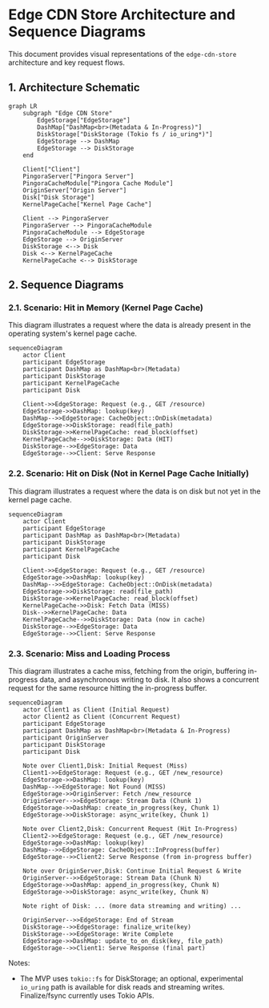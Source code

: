 # Edge CDN Store Architecture and Sequence Diagrams

This document provides visual representations of the `edge-cdn-store` architecture and key request flows.

## 1. Architecture Schematic

```mermaid
graph LR
    subgraph "Edge CDN Store"
        EdgeStorage["EdgeStorage"]
        DashMap["DashMap<br>(Metadata & In-Progress)"]
        DiskStorage["DiskStorage (Tokio fs / io_uring*)"]
        EdgeStorage --> DashMap
        EdgeStorage --> DiskStorage
    end

    Client["Client"]
    PingoraServer["Pingora Server"]
    PingoraCacheModule["Pingora Cache Module"]
    OriginServer["Origin Server"]
    Disk["Disk Storage"]
    KernelPageCache["Kernel Page Cache"]

    Client --> PingoraServer
    PingoraServer --> PingoraCacheModule
    PingoraCacheModule --> EdgeStorage
    EdgeStorage --> OriginServer
    DiskStorage <--> Disk
    Disk <--> KernelPageCache
    KernelPageCache <--> DiskStorage
```

## 2. Sequence Diagrams

### 2.1. Scenario: Hit in Memory (Kernel Page Cache)

This diagram illustrates a request where the data is already present in the operating system's kernel page cache.

```mermaid
sequenceDiagram
    actor Client
    participant EdgeStorage
    participant DashMap as DashMap<br>(Metadata)
    participant DiskStorage
    participant KernelPageCache
    participant Disk

    Client->>EdgeStorage: Request (e.g., GET /resource)
    EdgeStorage->>DashMap: lookup(key)
    DashMap-->>EdgeStorage: CacheObject::OnDisk(metadata)
    EdgeStorage->>DiskStorage: read(file_path)
    DiskStorage->>KernelPageCache: read_block(offset)
    KernelPageCache-->>DiskStorage: Data (HIT)
    DiskStorage-->>EdgeStorage: Data
    EdgeStorage-->>Client: Serve Response
```

### 2.2. Scenario: Hit on Disk (Not in Kernel Page Cache Initially)

This diagram illustrates a request where the data is on disk but not yet in the kernel page cache.

```mermaid
sequenceDiagram
    actor Client
    participant EdgeStorage
    participant DashMap as DashMap<br>(Metadata)
    participant DiskStorage
    participant KernelPageCache
    participant Disk

    Client->>EdgeStorage: Request (e.g., GET /resource)
    EdgeStorage->>DashMap: lookup(key)
    DashMap-->>EdgeStorage: CacheObject::OnDisk(metadata)
    EdgeStorage->>DiskStorage: read(file_path)
    DiskStorage->>KernelPageCache: read_block(offset)
    KernelPageCache->>Disk: Fetch Data (MISS)
    Disk-->>KernelPageCache: Data
    KernelPageCache-->>DiskStorage: Data (now in cache)
    DiskStorage-->>EdgeStorage: Data
    EdgeStorage-->>Client: Serve Response
```

### 2.3. Scenario: Miss and Loading Process

This diagram illustrates a cache miss, fetching from the origin, buffering in-progress data, and asynchronous writing to disk. It also shows a concurrent request for the same resource hitting the in-progress buffer.

```mermaid
sequenceDiagram
    actor Client1 as Client (Initial Request)
    actor Client2 as Client (Concurrent Request)
    participant EdgeStorage
    participant DashMap as DashMap<br>(Metadata & In-Progress)
    participant OriginServer
    participant DiskStorage
    participant Disk

    Note over Client1,Disk: Initial Request (Miss)
    Client1->>EdgeStorage: Request (e.g., GET /new_resource)
    EdgeStorage->>DashMap: lookup(key)
    DashMap-->>EdgeStorage: Not Found (MISS)
    EdgeStorage->>OriginServer: Fetch /new_resource
    OriginServer-->>EdgeStorage: Stream Data (Chunk 1)
    EdgeStorage->>DashMap: create_in_progress(key, Chunk 1)
    EdgeStorage->>DiskStorage: async_write(key, Chunk 1)

    Note over Client2,Disk: Concurrent Request (Hit In-Progress)
    Client2->>EdgeStorage: Request (e.g., GET /new_resource)
    EdgeStorage->>DashMap: lookup(key)
    DashMap-->>EdgeStorage: CacheObject::InProgress(buffer)
    EdgeStorage-->>Client2: Serve Response (from in-progress buffer)

    Note over OriginServer,Disk: Continue Initial Request & Write
    OriginServer-->>EdgeStorage: Stream Data (Chunk N)
    EdgeStorage->>DashMap: append_in_progress(key, Chunk N)
    EdgeStorage->>DiskStorage: async_write(key, Chunk N)

    Note right of Disk: ... (more data streaming and writing) ...

    OriginServer-->>EdgeStorage: End of Stream
    DiskStorage-->>EdgeStorage: finalize_write(key)
    DiskStorage-->>EdgeStorage: Write Complete
    EdgeStorage->>DashMap: update_to_on_disk(key, file_path)
    EdgeStorage-->>Client1: Serve Response (final part)
```

Notes:
- The MVP uses `tokio::fs` for DiskStorage; an optional, experimental `io_uring` path is available for disk reads and streaming writes. Finalize/fsync currently uses Tokio APIs.
